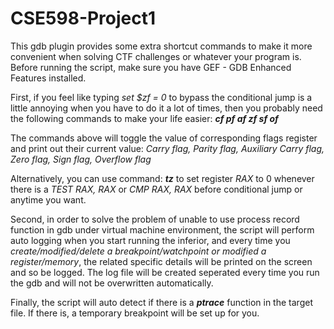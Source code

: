 # CSE598-Project1
This gdb plugin provides some extra shortcut commands to make it more convenient when solving CTF challenges or whatever your program is.
Before running the script, make sure you have GEF - GDB Enhanced Features installed. 

First, if you feel like typing *set $zf = 0* to bypass the conditional jump is a little annoying when you have to do it a lot of times,
then you probably need the following commands to make your life easier:
***cf
pf
af
zf
sf
of***

The commands above will toggle the value of corresponding flags register and print out their current value:
*Carry flag,
Parity flag,
Auxiliary Carry flag,
Zero flag,
Sign flag,
Overflow flag*

Alternatively, you can use command:
***tz***
to set register *RAX* to 0 whenever there is a *TEST RAX, RAX* or *CMP RAX, RAX* before conditional jump or anytime you want.

Second, in order to solve the problem of unable to use process record function in gdb under virtual machine environment, the script will perform auto logging when you start running the inferior, and every time you *create/modified/delete a breakpoint/watchpoint or modified a register/memory*, the related specific details will be printed on the screen and so be logged. The log file will be created seperated every time you run the gdb and will not be overwritten automatically.

Finally, the script will auto detect if there is a ***ptrace*** function in the target file. If there is, a temporary breakpoint will be set up for you.
